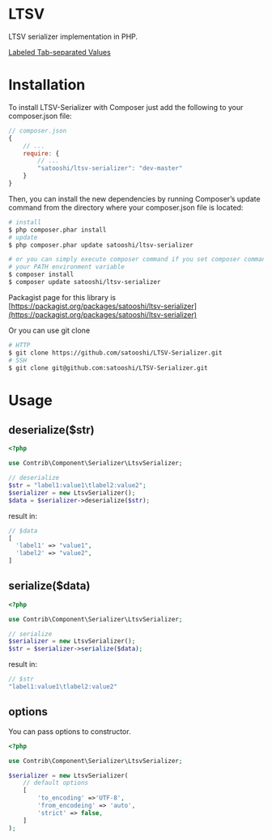 LTSV
====

LTSV serializer implementation in PHP.

[Labeled Tab-separated Values](http://ltsv.org/)


# Installation

To install LTSV-Serializer with Composer just add the following to your composer.json file:

```js
// composer.json
{
    // ...
    require: {
        // ...
        "satooshi/ltsv-serializer": "dev-master"
    }
}
```

Then, you can install the new dependencies by running Composer’s update command from the directory where your composer.json file is located:

```sh
# install
$ php composer.phar install
# update
$ php composer.phar update satooshi/ltsv-serializer

# or you can simply execute composer command if you set composer command to
# your PATH environment variable
$ composer install
$ composer update satooshi/ltsv-serializer
```

Packagist page for this library is [https://packagist.org/packages/satooshi/ltsv-serializer](https://packagist.org/packages/satooshi/ltsv-serializer)

Or you can use git clone

```sh
# HTTP
$ git clone https://github.com/satooshi/LTSV-Serializer.git
# SSH
$ git clone git@github.com:satooshi/LTSV-Serializer.git
```

# Usage

## deserialize($str)

```php
<?php

use Contrib\Component\Serializer\LtsvSerializer;

// deserialize
$str = "label1:value1\tlabel2:value2";
$serializer = new LtsvSerializer();
$data = $serializer->deserialize($str);

```

result in:

```php
// $data
[
  'label1' => "value1",
  'label2' => "value2",
]
```

## serialize($data)

```php
<?php

use Contrib\Component\Serializer\LtsvSerializer;

// serialize
$serializer = new LtsvSerializer();
$str = $serializer->serialize($data);
```

result in:

```php
// $str
"label1:value1\tlabel2:value2"
```

## options
You can pass options to constructor.

```php
<?php

use Contrib\Component\Serializer\LtsvSerializer;

$serializer = new LtsvSerializer(
    // default options
    [
        'to_encoding' =>'UTF-8',
        'from_encodeing' => 'auto',
        'strict' => false,
    ]
);
```